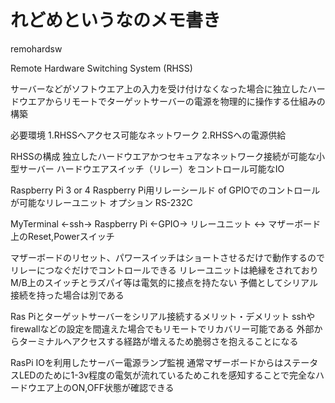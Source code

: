 # れどめというなのメモ書き

remohardsw

Remote Hardware Switching System (RHSS)

サーバーなどがソフトウエア上の入力を受け付けなくなった場合に独立したハードウエアからリモートでターゲットサーバーの電源を物理的に操作する仕組みの構築


必要環境
1.RHSSへアクセス可能なネットワーク
2.RHSSへの電源供給

RHSSの構成
独立したハードウエアかつセキュアなネットワーク接続が可能な小型サーバー
ハードウエアスイッチ（リレー）をコントロール可能なIO

Raspberry Pi 3 or 4
Raspberry Pi用リレーシールド of GPIOでのコントロールが可能なリレーユニット
オプション RS-232C

MyTerminal <-ssh-> Raspberry Pi <-GPIO-> リレーユニット <-> マザーボード上のReset,Powerスイッチ

マザーボードのリセット、パワースイッチはショートさせるだけで動作するのでリレーにつなぐだけでコントロールできる
リレーユニットは絶縁をされておりM/B上のスイッチとラズパイ等は電気的に接点を持たない
予備としてシリアル接続を持った場合は別である

Ras Piとターゲットサーバーをシリアル接続するメリット・デメリット
sshやfirewallなどの設定を間違えた場合でもリモートでリカバリー可能である
外部からターミナルへアクセスする経路が増えるため脆弱さを抱えることになる

RasPi IOを利用したサーバー電源ランプ監視
通常マザーボードからはステータスLEDのために1-3v程度の電気が流れているためこれを感知することで完全なハードウエア上のON,OFF状態が確認できる
